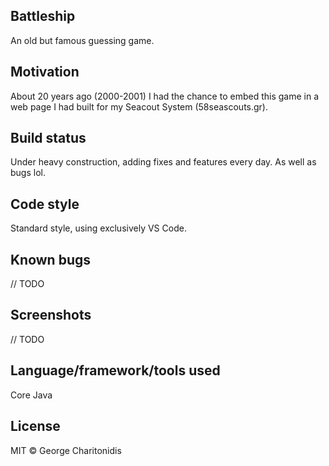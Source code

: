## Battleship

An old but famous guessing game.

## Motivation

About 20 years ago (2000-2001) I had the chance to embed this game in a web page I had built for my Seacout System (58seascouts.gr).

## Build status

Under heavy construction, adding fixes and features every day. As well as bugs lol.

## Code style

Standard style, using exclusively VS Code.

## Known bugs

// TODO

## Screenshots

// TODO

## Language/framework/tools used

Core Java

## License

MIT © George Charitonidis
